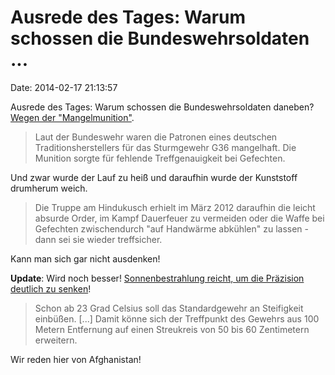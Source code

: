 Ausrede des Tages: Warum schossen die Bundeswehrsoldaten \...
=============================================================

Date: 2014-02-17 21:13:57

Ausrede des Tages: Warum schossen die Bundeswehrsoldaten daneben? [Wegen
der \"Mangelmunition\"](http://spiegel.de/article.do?id=954014).

> Laut der Bundeswehr waren die Patronen eines deutschen
> Traditionsherstellers für das Sturmgewehr G36 mangelhaft. Die Munition
> sorgte für fehlende Treffgenauigkeit bei Gefechten.

Und zwar wurde der Lauf zu heiß und daraufhin wurde der Kunststoff
drumherum weich.

> Die Truppe am Hindukusch erhielt im März 2012 daraufhin die leicht
> absurde Order, im Kampf Dauerfeuer zu vermeiden oder die Waffe bei
> Gefechten zwischendurch \"auf Handwärme abkühlen\" zu lassen - dann
> sei sie wieder treffsicher.

Kann man sich gar nicht ausdenken!

**Update**: Wird noch besser! [Sonnenbestrahlung reicht, um die
Präzision deutlich zu
senken](http://www.sueddeutsche.de/politik/afghanistan-einsatz-bundeswehr-beklagt-probleme-mit-sturmgewehren-1.1771001)!

> Schon ab 23 Grad Celsius soll das Standardgewehr an Steifigkeit
> einbüßen. \[\...\] Damit könne sich der Treffpunkt des Gewehrs aus 100
> Metern Entfernung auf einen Streukreis von 50 bis 60 Zentimetern
> erweitern.

Wir reden hier von Afghanistan!
